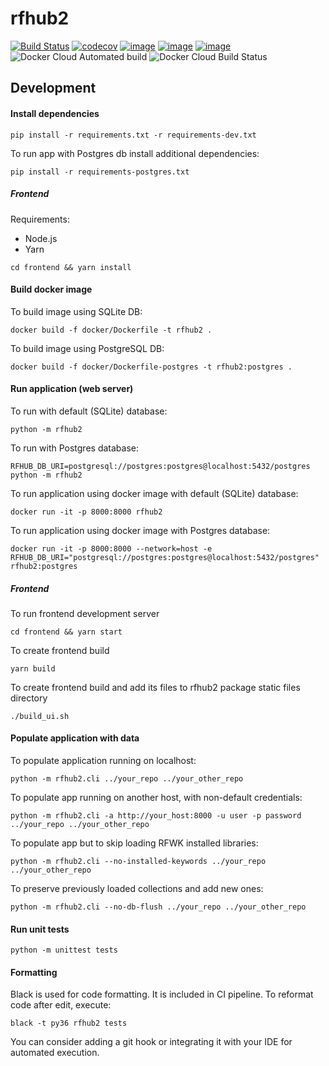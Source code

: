 # rfhub2

[![Build Status](https://travis-ci.org/pbylicki/rfhub2.svg?branch=master)](https://travis-ci.org/pbylicki/rfhub2)
[![codecov](https://codecov.io/gh/pbylicki/rfhub2/branch/master/graph/badge.svg)](https://codecov.io/gh/pbylicki/rfhub2)
[![image](https://img.shields.io/pypi/v/rfhub2.svg)](https://pypi.org/project/rfhub2/)
[![image](https://img.shields.io/pypi/pyversions/rfhub2.svg)](https://pypi.org/project/rfhub2/)
[![image](https://img.shields.io/pypi/wheel/rfhub2.svg)](https://pypi.org/project/rfhub2/)
![Docker Cloud Automated build](https://img.shields.io/docker/cloud/automated/pbylicki/rfhub2.svg)
![Docker Cloud Build Status](https://img.shields.io/docker/cloud/build/pbylicki/rfhub2.svg)

## Development

#### Install dependencies
```
pip install -r requirements.txt -r requirements-dev.txt
```
To run app with Postgres db install additional dependencies:
```
pip install -r requirements-postgres.txt
```

##### Frontend

Requirements:
- Node.js
- Yarn

```
cd frontend && yarn install
```

#### Build docker image
To build image using SQLite DB:
```
docker build -f docker/Dockerfile -t rfhub2 .
```
To build image using PostgreSQL DB:
```
docker build -f docker/Dockerfile-postgres -t rfhub2:postgres .
```
#### Run application (web server)
To run with default (SQLite) database:
```
python -m rfhub2
```
To run with Postgres database:
```
RFHUB_DB_URI=postgresql://postgres:postgres@localhost:5432/postgres python -m rfhub2
```
To run application using docker image with default (SQLite) database:
```
docker run -it -p 8000:8000 rfhub2
```
To run application using docker image with Postgres database:
```
docker run -it -p 8000:8000 --network=host -e RFHUB_DB_URI="postgresql://postgres:postgres@localhost:5432/postgres" rfhub2:postgres
```

##### Frontend
To run frontend development server
```
cd frontend && yarn start
```

To create frontend build
```
yarn build
```
To create frontend build and add its files to rfhub2 package static files directory
```
./build_ui.sh
```

#### Populate application with data
To populate application running on localhost:
```
python -m rfhub2.cli ../your_repo ../your_other_repo
```
To populate app running on another host, with non-default credentials:
```
python -m rfhub2.cli -a http://your_host:8000 -u user -p password ../your_repo ../your_other_repo
```
To populate app but to skip loading RFWK installed libraries:
```
python -m rfhub2.cli --no-installed-keywords ../your_repo ../your_other_repo
```
To preserve previously loaded collections and add new ones:
```
python -m rfhub2.cli --no-db-flush ../your_repo ../your_other_repo
```

#### Run unit tests
```
python -m unittest tests
```

#### Formatting
Black is used for code formatting. It is included in CI pipeline.
To reformat code after edit, execute:
```
black -t py36 rfhub2 tests
```

You can consider adding a git hook or integrating it with your IDE for automated execution.

